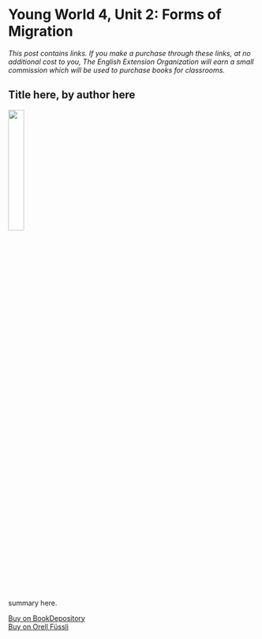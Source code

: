 # Young World 4, Unit 2: Forms of Migration

*This post contains links. If you make a purchase through these links, at no additional cost to you, The English Extension Organization will earn a small commission which will be used to purchase books for classrooms.*



## Title here, by author here

<img src="imgurlinkhere.png" width="25%" />

summary here.

<a href="bookdepository link here" rel="nofollow"> Buy on BookDepository</a>  
<a href="orell fussli link here" rel="nofollow">Buy on Orell Füssli</a>
<!--stackedit_data:
eyJoaXN0b3J5IjpbNzMyNDE5NDUyLDE4Mzk2NjgxNTNdfQ==
-->